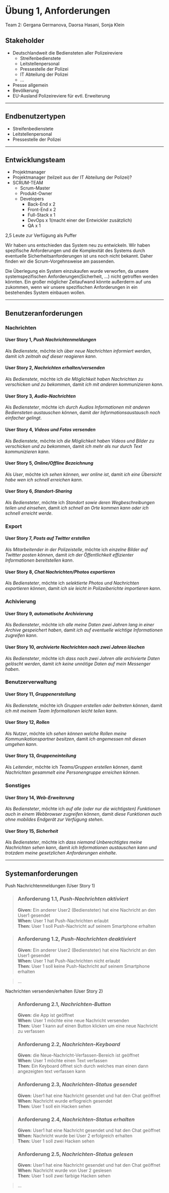 # Übung 1, Anforderungen

Team 2: Gergana Germanova, Daorsa Hasani, Sonja Klein 

## Stakeholder
- Deutschlandweit die Bediensteten aller Polizeireviere
  - Streifenbedienstete 
  - Leitstellenpersonal
  - Pressestelle der Polizei
  - IT Abteilung der Polizei
  - ...  
- Presse allgemein
- Bevölkerung
- EU-Ausland Polizeireviere für evtl. Erweiterung

---

## Endbenutzertypen
- Streifenbedienstete 
- Leitstellenpersonal
- Pressestelle der Polizei

---

## Entwicklungsteam
- Projektmanager
- Projektmanager (teilzeit aus der IT Abteilung der Polizei)?
- SCRUM-TEAM
  - Scrum-Master
  - Produkt-Owner 
  - Developers
    - Back-End x 2
    - Front-End x 2
    - Full-Stack x 1
    - DevOps x 1(macht einer der Entwickler zusätzlich)
    - QA x 1

2,5 Leute zur Verfügung als Puffer

Wir haben uns entschieden das System neu zu entwickeln. Wir haben spezifische Anforderungen und die Komplexität des Systems durch eventuelle Sicherheitsanforderungen ist uns noch nicht bekannt. Daher finden wir die Scrum-Vorgehnsweise am passenden. 

Die Überlegung ein System einzukaufen wurde verworfen, da unsere systemspezifischen Anforderungen(Sicherheit, ...) nicht getroffen werden könnten. Ein großer möglicher Zeitaufwand könnte außerderm auf uns zukommen, wenn wir unsere spezifischen Anforderungen in ein bestehendes System einbauen wollen. 

---

## Benutzeranforderungen

### **Nachrichten**

#### User Story 1, *Push Nachrichtenmeldungen*

Als *Bedienstete*, möchte ich *über neue Nachrichten informiert werden*, damit *ich zeitnah auf dieser reagieren kann*.

#### User Story 2, *Nachrichten erhalten/versenden*

Als *Bedienstete*, möchte ich *die Möglichkeit haben Nachrichten zu verschicken und zu bekommen*, damit *ich mit anderen kommunizieren kann*.

#### User Story 3, *Audio-Nachrichten*

Als *Bediensteter*, möchte ich *durch Audios Informationen mit anderen Bediensteten austauschen können*, damit *der Informationsaustausch noch einfacher gelingt*.

#### User Story 4, *Videos und Fotos versenden*

Als *Bedienstete*, möchte ich *die Möglichkeit haben Videos und Bilder zu verschicken und zu bekommen*, damit *ich mehr als nur durch Text kommunizieren kann*.

#### User Story 5, *Online/Offline Bezeichnung*

Als *User*, möchte ich *sehen können, wer online ist*, damit *ich eine Übersicht habe wen ich schnell erreichen kann*.

#### User Story 6, *Standort-Sharing*

Als *Bediensteter*, möchte ich *Standort sowie deren Wegbeschreibungen teilen und einsehen*, damit *ich schnell an Orte kommen kann oder ich schnell erreicht werde*.

### **Export**

#### User Story 7, *Posts auf Twitter erstellen*

Als *Mitarbeitender in der Polizeistelle*, möchte ich *einzelne Bilder auf Twittter posten können*, damit *ich der Öffentlichkeit effizienter Informationen bereitstellen kann*.

#### User Story 8, *Chat Nachrichten/Photos exportieren*

Als *Bediensteter*, möchte ich *selektierte Photos und Nachrichten exportieren können*, damit *ich sie leicht in Polizeiberichte importieren kann*.

### **Achivierung**

#### User Story 9, *automatische Archivierung*

Als *Bediensteter*, möchte ich *alle meine Daten zwei Jahren lang in einer Archive gespeichert haben*, damit *ich auf eventuelle wichtige Informationen zugreifen kann*.

#### User Story 10, *archivierte Nachrichten nach zwei Jahren löschen*

Als *Bediensteter*, möchte ich *dass nach zwei Jahren alle archivierte Daten gelöscht werden*, damit *ich keine unnötige Daten auf mein Messenger haben*.

### **Benutzerverwaltung**

#### User Story 11, *Gruppenerstellung*

Als *Bedienstete*, möchte ich *Gruppen erstellen oder beitreten können*, damit *ich mit meinem Team Informaitonen leicht teilen kann*.

#### User Story 12, *Rollen*

Als *Nutzer*, möchte ich *sehen können welche Rollen meine Kommunikationspartner besitzen*, damit *ich angemessen mit diesen umgehen kann*.

#### User Story 13, *Gruppeneinteilung*

Als *Leitender*, möchte ich *Teams/Gruppen erstellen können*, damit *Nachrichten gesammelt eine Personengruppe erreichen können*.

### **Sonstiges**

#### User Story 14, *Web-Erweiterung*

Als *Bediensteter*, möchte ich *auf alle (oder nur die wichtigsten) Funktionen auch in einem Webbrowser zugreifen können*, damit *diese Funktionen auch ohne mobildes Endgerät zur Verfügung stehen*.

#### User Story 15, *Sicherheit*

Als *Bediensteter*, möchte ich *dass niemand Unberechtigtes meine Nachrichten sehen kann*, damit *ich Informationen austauschen kann und trotzdem meine gesetzlichen Anforderungen einhalte*.

---

## Systemanforderungen

Push Nachrichtenmeldungen (User Story 1)
> ### Anforderung 1.1, *Push-Nachrichten aktiviert*
> **Given:** Ein anderer User2 (Bediensteter) hat eine Nachricht an den User1 gesendet <br>
> **When:** User 1 hat Push-Nachrichten erlaubt <br>
> **Then:** User 1 soll Push-Nachricht auf seinem Smartphone erhalten

> ### Anforderung 1.2, *Push-Nachrichten deaktiviert*
> **Given:** Ein anderer User2 (Bediensteter) hat eine Nachricht an den User1 gesendet <br>
> **When:** User 1 hat Push-Nachrichten nicht erlaubt <br>
> **Then:**  User 1 soll keine Push-Nachricht auf seinem Smartphone erhalten

> ...

Nachrichten versenden/erhalten  (User Story 2)
> ### Anforderung 2.1, *Nachrichten-Button*
> **Given:** die App ist geöffnet <br>
> **When:** User 1 möchte eine neue Nachricht versenden <br>
> **Then:** User 1 kann auf einen Button klicken um eine neue Nachricht zu verfassen

> ### Anforderung 2.2, *Nachrichten-Keyboard*
> **Given:** die Neue-Nachricht-Verfassen-Bereich ist geöffnet <br>
> **When:** User 1 möchte einen Text verfassen <br>
> **Then:** Ein Keyboard öffnet sich durch welches man einen dann angezeigten text verfassen kann

> ### Anforderung 2.3, *Nachrichten-Status gesendet*
> **Given:** User1 hat eine Nachricht gesendet und hat den Chat geöffnet <br>
> **When:** Nachricht wurde erflogreich gesendet <br>
> **Then:**  User 1 soll ein Hacken sehen 

> ### Anforderung 2.4, *Nachrichten-Status erhalten*
> **Given:** User1 hat eine Nachricht gesendet und hat den Chat geöffnet <br>
> **When:** Nachricht wurde bei User 2 erfolgreich erhalten <br>
> **Then:**  User 1 soll zwei Hacken sehen 

> ### Anforderung 2.5, *Nachrichten-Status gelesen*
> **Given:** User1 hat eine Nachricht gesendet und hat den Chat geöffnet <br>
> **When:** Nachricht wurde von User 2 geslesen<br>
> **Then:**  User 1 soll zwei farbige Hacken sehen 

> ...
